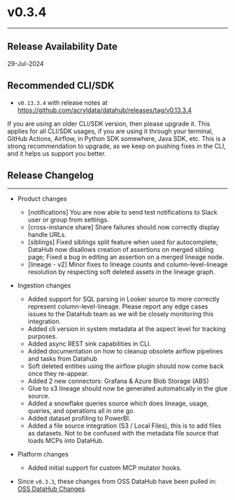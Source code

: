 # v0.3.4

---

## Release Availability Date

29-Jul-2024

## Recommended CLI/SDK

- `v0.13.3.4` with release notes at https://github.com/acryldata/datahub/releases/tag/v0.13.3.4

If you are using an older CLI/SDK version, then please upgrade it. This applies for all CLI/SDK usages, if you are using it through your terminal, GitHub Actions, Airflow, in Python SDK somewhere, Java SDK, etc. This is a strong recommendation to upgrade, as we keep on pushing fixes in the CLI, and it helps us support you better.

## Release Changelog

---

- Product changes

  - [notifications] You are now able to send test notifications to Slack user or group from settings.
  - [cross-instance share] Share failures should now correctly display handle URLs.
  - [siblings] Fixed siblings split feature when used for autocomplete; DataHub now disallows creation of assertions on merged sibling page; Fixed a bug in editing an assertion on a merged lineage node.
  - [lineage - v2] Minor fixes to lineage counts and column-level-lineage resolution by respecting soft deleted assets in the lineage graph.

- Ingestion changes

  - Added support for SQL parsing in Looker source to more correctly represent column-level-lineage. Please report any edge cases issues to the DataHub team as we will be closely monitoring this integration.
  - Added cli version in system metadata at the aspect level for tracking purposes.
  - Added async REST sink capabilities in CLI.
  - Added documentation on how to cleanup obsolete airflow pipelines and tasks from Datahub
  - Soft deleted entities using the airflow plugin should now come back once they re-appear.
  - Added 2 new connectors: Grafana & Azure Blob Storage (ABS)
  - Glue to s3 lineage should now be generated automatically in the glue source.
  - Added a snowflake queries source which does lineage, usage, queries, and operations all in one go.
  - Added dataset profiling to PowerBI.
  - Added a file source integration (S3 / Local Files), this is to add files as datasets. Not to be confused with the metadata file source that loads MCPs into DataHub.

- Platform changes

  - Added initial support for custom MCP mutator hooks.

- Since `v0.3.3`, these changes from OSS DataHub have been pulled in: [OSS DataHub Changes](https://github.com/datahub-project/datahub/compare/92e9a5823bc14e81f0f21c55a68c493c3bbe87b9...8d874ad1e4bef9d7afbe20fb3cb457566a15c61c).
